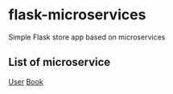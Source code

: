 # flask-microservices
Simple Flask store app based on microservices


## List of microservice

[User](user/README.md)
[Book](book/README.md)
